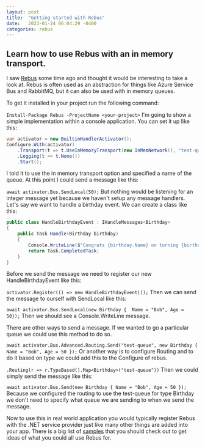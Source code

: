 ```yaml
---
layout: post
title:  "Getting started with Rebus"
date:   2023-01-24 06:04:29 -0400
categories: rebus
---
```


## Learn how to use Rebus with an in memory transport.

I saw [Rebus](https://rebus.fm/what-is-rebus/) some time ago and thought it would be interesting to take a look at. Rebus is often used as an abstraction for things like Azure Service Bus and RabbitMQ, but it can also be used with in memory queues.

To get it installed in your project run the following command:

`Install-Package Rebus -ProjectName <your-project>`
I'm going to show a simple implementation within a console application. You can set it up like this:

```csharp
var activator = new BuiltinHandlerActivator();
Configure.With(activator)
    .Transport(t => t.UseInMemoryTransport(new InMemNetwork(), "test-queue"))
    .Logging(t => t.None())
    .Start();
```
I told it to use the in memory transport option and specified a name of the queue. At this point I could send a message like this:

`await activator.Bus.SendLocal(50);`
But nothing would be listening for an integer message yet because we haven't setup any message handlers. Let's say we want to handle a birthday event. We can create a class like this:

```csharp
public class HandleBirthdayEvent : IHandleMessages<Birthday>
{
    public Task Handle(Birthday birthday)
    {
        Console.WriteLine($"Congrats {birthday.Name} on turning {birthday.Age}");
        return Task.CompletedTask;
    }
}
```
Before we send the message we need to register our new HandleBirthdayEvent like this:

`activator.Register(() => new HandleBirthdayEvent());`
Then we can send the message to ourself with SendLocal like this:

`await activator.Bus.SendLocal(new Birthday {  Name = "Bob", Age = 50});`
Then we should see a Console.WriteLine message.

There are other ways to send a message. If we wanted to go a particular queue we could use this method to do so.

`await activator.Bus.Advanced.Routing.Send("test-queue", new Birthday { Name = "Bob", Age = 50 });`
Or another way is to configure Routing and to do it based on type we could add this to the Configure of rebus.

`.Routing(r => r.TypeBased().Map<Birthday>("test-queue"))`
Then we could simply send the message like this:

`await activator.Bus.Send(new Birthday { Name = "Bob", Age = 50 });	`
Because we configured the routing to use the test-queue for type Birthday we don't need to specify what queue we are sending to when we send the message.

Now to use this in real world application you would typically register Rebus with the .NET service provider just like many other things are added into your app. There is a big list of [samples](https://github.com/rebus-org/RebusSamples) that you should check out to get ideas of what you could all use Rebus for.
